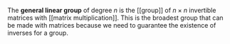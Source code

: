 The **general linear group** of degree _n_ is the [[group]] of $n \times n$ invertible matrices with [[matrix multiplication]]. This is the broadest group that can be made with matrices because we need to guarantee the existence of inverses for a group.